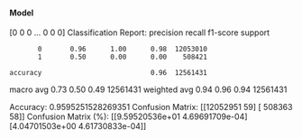 #### Model
[0 0 0 ... 0 0 0]
Classification Report:
              precision    recall  f1-score   support

           0       0.96      1.00      0.98  12053010
           1       0.50      0.00      0.00    508421

    accuracy                           0.96  12561431
   macro avg       0.73      0.50      0.49  12561431
weighted avg       0.94      0.96      0.94  12561431

Accuracy: 0.9595251528269351
Confusion Matrix:
[[12052951       59]
 [  508363       58]]
Confusion Matrix (%):
[[9.59520536e+01 4.69691709e-04]
 [4.04701503e+00 4.61730833e-04]]
